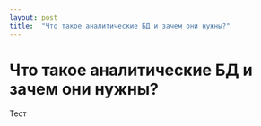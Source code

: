 ```yaml
---
layout: post
title:  "Что такое аналитические БД и зачем они нужны?"
---
```


# Что такое аналитические БД и зачем они нужны?

Тест